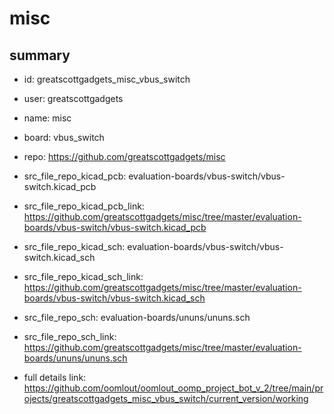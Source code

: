 # misc
 
## summary 
* id: greatscottgadgets_misc_vbus_switch
* user: greatscottgadgets
* name: misc
* board: vbus_switch
* repo: https://github.com/greatscottgadgets/misc
* src_file_repo_kicad_pcb: evaluation-boards/vbus-switch/vbus-switch.kicad_pcb
* src_file_repo_kicad_pcb_link: https://github.com/greatscottgadgets/misc/tree/master/evaluation-boards/vbus-switch/vbus-switch.kicad_pcb
* src_file_repo_kicad_sch: evaluation-boards/vbus-switch/vbus-switch.kicad_sch
* src_file_repo_kicad_sch_link: https://github.com/greatscottgadgets/misc/tree/master/evaluation-boards/vbus-switch/vbus-switch.kicad_sch

* src_file_repo_sch: evaluation-boards/ununs/ununs.sch
* src_file_repo_sch_link: https://github.com/greatscottgadgets/misc/tree/master/evaluation-boards/ununs/ununs.sch
* full details link: https://github.com/oomlout/oomlout_oomp_project_bot_v_2/tree/main/projects/greatscottgadgets_misc_vbus_switch/current_version/working  







